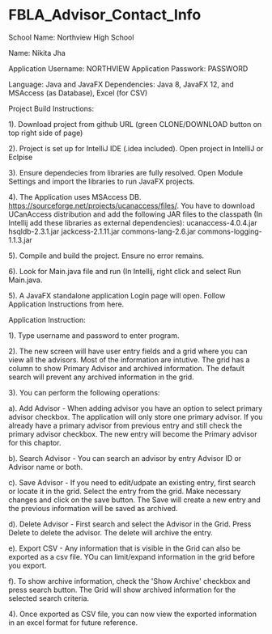 # FBLA_Advisor_Contact_Info

School Name: Northview High School

Name: Nikita Jha

Application Username: NORTHVIEW
Application Passwork: PASSWORD

Language: Java and JavaFX
Dependencies: Java 8, JavaFX 12, and MSAccess (as Database), Excel (for CSV)

Project Build Instructions: 

1). Download project from github URL (green CLONE/DOWNLOAD button on top right side of page) 

2). Project is set up for IntelliJ IDE (.idea included). Open project in IntelliJ or Eclpise 

3). Ensure dependecies from libraries are fully resolved. Open Module Settings and import the libraries to run JavaFX projects. 

4). The Application uses MSAccess DB. https://sourceforge.net/projects/ucanaccess/files/. You have to download UCanAccess distribution and add the following JAR files to the classpath (In Intellij add these libraries as external dependencies):
    ucanaccess-4.0.4.jar
    hsqldb-2.3.1.jar
    jackcess-2.1.11.jar
    commons-lang-2.6.jar
    commons-logging-1.1.3.jar
    
5). Compile and build the project. Ensure no error remains.

6). Look for Main.java file and run (In Intellij, right click and select Run Main.java.

5). A JavaFX standalone application Login page will open. Follow Application Instructions from here.


Application Instruction: 

1). Type username and password to enter program.

2). The new screen will have user entry fields and a grid where you can view all the advisors. Most of the information are intutive.
  The grid has a column to show Primary Advisor and archived information. The default search will prevent any archived information in 
  the grid.
  
3). You can perform the following operations:

  a). Add Advisor - When adding advisor you have an option to select primary advisor checkbox. The application will only store one
primary advisor. If you already have a primary advisor from previous entry and still check the primary advisor checkbox. The new entry will become the Primary advisor for this chaptor.
    
  b). Search Advisor - You can search an advisor by entry Advisor ID or Advisor name or both. 
    
  c). Save Advisor - If you need to edit/udpate an existing entry, first search or locate it in the grid. Select the entry from the grid.
Make necessary changes and click on the save button. The Save will create a new entry and the previous information will be saved as 
archived.
    
  d). Delete Advisor - First search and select the Advisor in the Grid. Press Delete to delete the advisor. The delete will archive the     entry.
    
  e). Export CSV - Any information that is visible in the Grid can also be exported as a csv file. YOu can limit/expand information in 
the grid before you export.
    
  f). To show archive information, check the 'Show Archive' checkbox and press search button. The Grid will show archived information      for the selected search criteria.
    
4). Once exported as CSV file, you can now view the exported information in an excel format for future reference. 

